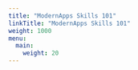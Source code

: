 ```yaml
---
title: "ModernApps Skills 101"
linkTitle: "ModernApps Skills 101"
weight: 1000
menu:
  main:
    weight: 20
---
```



